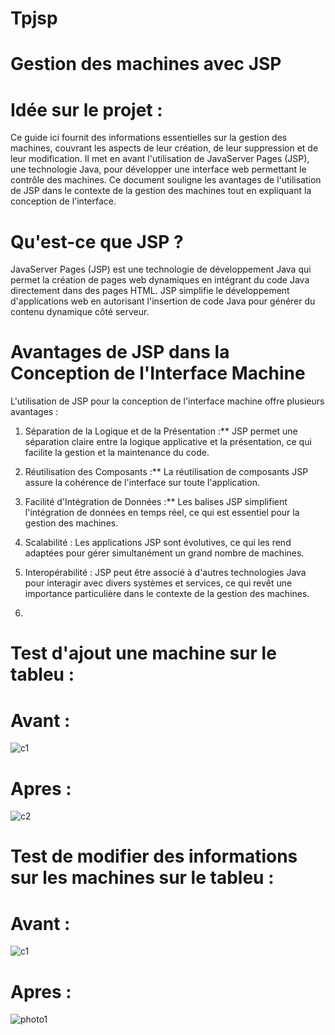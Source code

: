 # Tpjsp
# Gestion des machines avec JSP
# Idée sur le projet :
Ce guide ici fournit des informations essentielles sur la gestion des machines, couvrant les aspects de leur création, de leur suppression et de leur modification. Il met en avant l'utilisation de JavaServer Pages (JSP), une technologie Java, pour développer une interface web permettant le contrôle des machines. Ce document souligne les avantages de l'utilisation de JSP dans le contexte de la gestion des machines tout en expliquant la conception de l'interface.

# Qu'est-ce que JSP ?
JavaServer Pages (JSP) est une technologie de développement Java qui permet la création de pages web dynamiques en intégrant du code Java directement dans des pages HTML. JSP simplifie le développement d'applications web en autorisant l'insertion de code Java pour générer du contenu dynamique côté serveur.

# Avantages de JSP dans la Conception de l'Interface Machine
L'utilisation de JSP pour la conception de l'interface machine offre plusieurs avantages :

1. Séparation de la Logique et de la Présentation :** JSP permet une séparation claire entre la logique applicative et la présentation, ce qui facilite la gestion et la maintenance du code.

2. Réutilisation des Composants :** La réutilisation de composants JSP assure la cohérence de l'interface sur toute l'application.

3. Facilité d'Intégration de Données :** Les balises JSP simplifient l'intégration de données en temps réel, ce qui est essentiel pour la gestion des machines.

4. Scalabilité : Les applications JSP sont évolutives, ce qui les rend adaptées pour gérer simultanément un grand nombre de machines.

5. Interopérabilité : JSP peut être associé à d'autres technologies Java pour interagir avec divers systèmes et services, ce qui revêt une importance particulière dans le contexte de la gestion des machines.
6. 

# Test d'ajout une machine sur le tableu :
# Avant :
![c1](https://github.com/salmachtioui/Tpjsp/assets/147477621/497244ae-0003-4b43-a916-26cfb552b725)
# Apres :
![c2](https://github.com/salmachtioui/Tpjsp/assets/147477621/600a2413-1396-48f3-8845-11bfa82c4a2e)
# Test de modifier des informations sur les machines  sur le tableu :
# Avant :
![c1](https://github.com/salmachtioui/Tpjsp/assets/147477621/497244ae-0003-4b43-a916-26cfb552b725)
# Apres :
![photo1](https://github.com/salmachtioui/Tpjsp/assets/147477621/06d75b63-070c-4eb6-8683-369d30e459b1)
